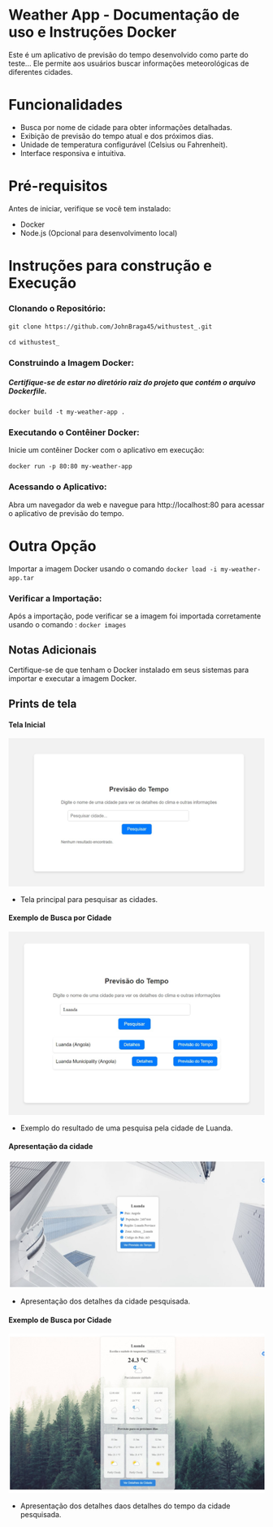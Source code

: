 # Weather App - Documentação de uso e Instruções Docker
Este é um aplicativo de previsão do tempo desenvolvido como parte do  teste... Ele permite aos usuários buscar informações meteorológicas de diferentes cidades.

# Funcionalidades
- Busca por nome de cidade para obter informações detalhadas.
- Exibição de previsão do tempo atual e dos próximos dias.
- Unidade de temperatura configurável (Celsius ou Fahrenheit).
- Interface responsiva e intuitiva.

# Pré-requisitos
Antes de iniciar, verifique se você tem instalado:

- Docker
- Node.js (Opcional para desenvolvimento local)

# Instruções para construção e Execução

### Clonando o Repositório:

``git clone https://github.com/JohnBraga45/withustest_.git``

``cd withustest_``

### Construindo a Imagem Docker:

##### Certifique-se de estar no diretório raiz do projeto que contém o arquivo Dockerfile.

``docker build -t my-weather-app .``


### Executando o Contêiner Docker:

Inicie um contêiner Docker com o aplicativo em execução:

``docker run -p 80:80 my-weather-app``

### Acessando o Aplicativo:
Abra um navegador da web e navegue para http://localhost:80 para acessar o aplicativo de previsão do tempo.



# Outra Opção
Importar a imagem Docker usando o comando ``docker load -i my-weather-app.tar``

### Verificar a Importação:
Após a importação, pode verificar se a imagem foi importada corretamente usando o comando :
``docker images
``

## Notas Adicionais
Certifique-se de que tenham o Docker instalado em seus sistemas para importar e executar a imagem Docker.



## Prints de tela

#### Tela Inicial
![Tela Inicial](src/assets/images/tela1.jpeg)

- Tela principal para pesquisar as cidades.

#### Exemplo de Busca por Cidade
![Exemplo de Busca por Cidade](src/assets/images/tela2.jpeg)

- Exemplo do resultado de uma pesquisa pela cidade de Luanda.

#### Apresentação da cidade
![Exemplo de da Previsão do tempo](src/assets/images/tela3.jpeg)

- Apresentação dos detalhes da cidade pesquisada.

#### Exemplo de Busca por Cidade
![Exemplo de da Previsão do tempo](src/assets/images/tela4.jpeg)

- Apresentação dos detalhes daos detalhes do tempo da cidade pesquisada.
